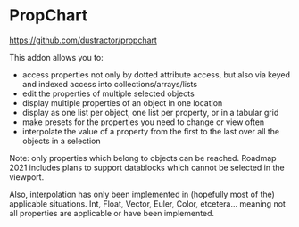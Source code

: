 PropChart
===

https://github.com/dustractor/propchart

This addon allows you to:

* access properties not only by dotted attribute access, but also via keyed and indexed access into collections/arrays/lists
* edit the properties of multiple selected objects
* display multiple properties of an object in one location
* display as one list per object, one list per property, or in a tabular grid
* make presets for the properties you need to change or view often
* interpolate the value of a property from the first to the last over all the objects in a selection

Note: only properties which belong to objects can be reached.  Roadmap 2021 includes plans to support datablocks which cannot be selected in the viewport.

Also, interpolation has only been implemented in (hopefully most of the) applicable situations.  Int, Float, Vector, Euler, Color, etcetera... meaning not all properties are applicable or have been implemented.
